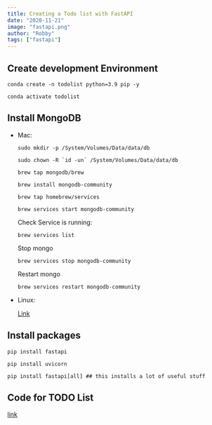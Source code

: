 ```yaml
---
title: Creating a Todo list with FastAPI
date: "2020-11-21"
image: "fastapi.png"
author: "Robby"
tags: ["fastapi"]
---
```


## Create development Environment

```
conda create -n todolist python=3.9 pip -y

conda activate todolist
```

## Install MongoDB

- Mac:

  ```
  sudo mkdir -p /System/Volumes/Data/data/db

  sudo chown -R `id -un` /System/Volumes/Data/data/db

  brew tap mongodb/brew

  brew install mongodb-community

  brew tap homebrew/services

  brew services start mongodb-community
  ```

  Check Service is running:

  ```
  brew services list
  ```

  Stop mongo

  ```
  brew services stop mongodb-community
  ```

  Restart mongo

  ```
  brew services restart mongodb-community
  ```

- Linux:

    [Link](https://www.chrisatmachine.com/Linux/09-mongodb-arch-linux/)

## Install packages

```
pip install fastapi

pip install uvicorn

pip install fastapi[all] ## this installs a lot of useful stuff
```

## Code for TODO List

[link](https://github.com/RobbytianChiarulli/todolist)
